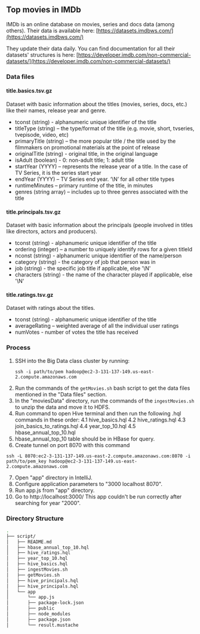## Top movies in IMDb

IMDb is an online database on movies, series and docs data (among others).
Their data is available here:
[https://datasets.imdbws.com/](https://datasets.imdbws.com/)

They update their data daily. You can find documentation for all their datasets'
structures is here: [https://developer.imdb.com/non-commercial-datasets/](https://developer.imdb.com/non-commercial-datasets/)

### Data files

#### title.basics.tsv.gz

Dataset with basic information about the titles (movies, series, docs, etc.)
like their names, release year and genre.

- tconst (string) - alphanumeric unique identifier of the title
- titleType (string) – the type/format of the title (e.g. movie, short, tvseries, tvepisode, video, etc)
- primaryTitle (string) – the more popular title / the title used by the filmmakers on promotional materials at the
point of release
- originalTitle (string) - original title, in the original language
- isAdult (boolean) - 0: non-adult title; 1: adult title
- startYear (YYYY) – represents the release year of a title. In the case of TV Series, it is the series start year
- endYear (YYYY) – TV Series end year. ‘\N’ for all other title types
- runtimeMinutes – primary runtime of the title, in minutes
- genres (string array) – includes up to three genres associated with the title

#### title.principals.tsv.gz
Dataset with basic information about the principals (people involved in titles
like directors, actors and producers).

- tconst (string) - alphanumeric unique identifier of the title
- ordering (integer) – a number to uniquely identify rows for a given titleId
- nconst (string) - alphanumeric unique identifier of the name/person
- category (string) - the category of job that person was in
- job (string) - the specific job title if applicable, else '\N'
- characters (string) - the name of the character played if applicable, else '\N'

#### title.ratings.tsv.gz
Dataset with ratings about the titles.

- tconst (string) - alphanumeric unique identifier of the title
- averageRating – weighted average of all the individual user ratings
- numVotes - number of votes the title has received

### Process

1. SSH into the Big Data class cluster by running:
   ```
   ssh -i path/to/pem hadoop@ec2-3-131-137-149.us-east-2.compute.amazonaws.com
   ```
2. Run the commands of the ```getMovies.sh``` bash script to get the data files
mentioned in the "Data files" section.
3. In the "moviesData" directory, run the commands of the ```ingestMovies.sh```
to unzip the data and move it to HDFS.
4. Run command to open Hive terminal and then run the following .hql
commands in these order:
4.1 hive_basics.hql
4.2 hive_ratings.hql
4.3 join_basics_to_ratings.hql
4.4 year_top_10.hql
4.5 hbase_annual_top_10.hql
5. hbase_annual_top_10 table should be in HBase for query.
6. Create tunnel on port 8070 with this command
```
ssh -L 8070:ec2-3-131-137-149.us-east-2.compute.amazonaws.com:8070 -i path/to/pem_key hadoop@ec2-3-131-137-149.us-east-2.compute.amazonaws.com
```
7. Open "app" directory in IntelliJ.
8. Configure application parameters to "3000 localhost 8070".
8. Run app.js from "app" directory.
9. Go to http://localhost:3000/ This app couldn't be run correctly after
searching for year "2000".

### Directory Structure

```sh
.
├── script/
│   ├── README.md
│   ├── hbase_annual_top_10.hql
│   ├── hive_ratings.hql
│   ├── year_top_10.hql
│   ├── hive_basics.hql
│   ├── ingestMovies.sh
│   ├── getMovies.sh
│   ├── hive_principals.hql
│   ├── hive_principals.hql
│   └── app
│       └── app.js
│       ├── package-lock.json
│       ├── public
│       ├── node_modules
│       ├── package.json
│       └── result.mustache
```